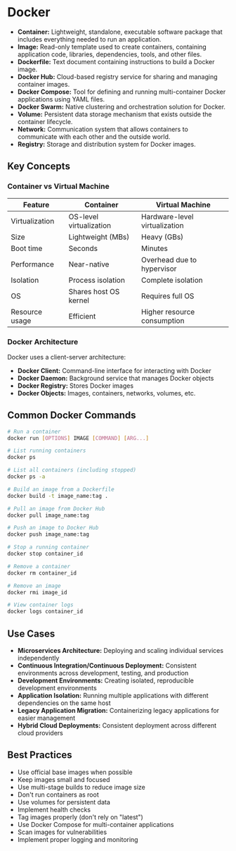 # Docker

- **Container:** Lightweight, standalone, executable software package that includes everything needed to run an application.
- **Image:** Read-only template used to create containers, containing application code, libraries, dependencies, tools, and other files.
- **Dockerfile:** Text document containing instructions to build a Docker image.
- **Docker Hub:** Cloud-based registry service for sharing and managing container images.
- **Docker Compose:** Tool for defining and running multi-container Docker applications using YAML files.
- **Docker Swarm:** Native clustering and orchestration solution for Docker.
- **Volume:** Persistent data storage mechanism that exists outside the container lifecycle.
- **Network:** Communication system that allows containers to communicate with each other and the outside world.
- **Registry:** Storage and distribution system for Docker images.

## Key Concepts

### Container vs Virtual Machine

| Feature | Container | Virtual Machine |
|---------|-----------|-----------------|
| Virtualization | OS-level virtualization | Hardware-level virtualization |
| Size | Lightweight (MBs) | Heavy (GBs) |
| Boot time | Seconds | Minutes |
| Performance | Near-native | Overhead due to hypervisor |
| Isolation | Process isolation | Complete isolation |
| OS | Shares host OS kernel | Requires full OS |
| Resource usage | Efficient | Higher resource consumption |

### Docker Architecture

Docker uses a client-server architecture:
- **Docker Client:** Command-line interface for interacting with Docker
- **Docker Daemon:** Background service that manages Docker objects
- **Docker Registry:** Stores Docker images
- **Docker Objects:** Images, containers, networks, volumes, etc.

## Common Docker Commands

```bash
# Run a container
docker run [OPTIONS] IMAGE [COMMAND] [ARG...]

# List running containers
docker ps

# List all containers (including stopped)
docker ps -a

# Build an image from a Dockerfile
docker build -t image_name:tag .

# Pull an image from Docker Hub
docker pull image_name:tag

# Push an image to Docker Hub
docker push image_name:tag

# Stop a running container
docker stop container_id

# Remove a container
docker rm container_id

# Remove an image
docker rmi image_id

# View container logs
docker logs container_id
```

## Use Cases

- **Microservices Architecture:** Deploying and scaling individual services independently
- **Continuous Integration/Continuous Deployment:** Consistent environments across development, testing, and production
- **Development Environments:** Creating isolated, reproducible development environments
- **Application Isolation:** Running multiple applications with different dependencies on the same host
- **Legacy Application Migration:** Containerizing legacy applications for easier management
- **Hybrid Cloud Deployments:** Consistent deployment across different cloud providers

## Best Practices

- Use official base images when possible
- Keep images small and focused
- Use multi-stage builds to reduce image size
- Don't run containers as root
- Use volumes for persistent data
- Implement health checks
- Tag images properly (don't rely on "latest")
- Use Docker Compose for multi-container applications
- Scan images for vulnerabilities
- Implement proper logging and monitoring